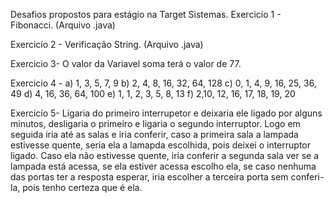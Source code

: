Desafios propostos para estágio na Target Sistemas.
Exercicío 1 - Fibonacci. (Arquivo .java)

Exercicío 2 - Verificação String. (Arquivo .java)

Exercicio 3- O valor da Variavel soma terá o valor de 77.

Exercicio 4 -
a) 1, 3, 5, 7, 9
b) 2, 4, 8, 16, 32, 64, 128
c) 0, 1, 4, 9, 16, 25, 36, 49
d) 4, 16, 36, 64, 100
e) 1, 1, 2, 3, 5, 8, 13
f) 2,10, 12, 16, 17, 18, 19, 20

Exercicío 5- Ligaria do primeiro interrupetor e deixaria ele ligado por alguns minutos, desligaria o primeiro e ligaria o segundo interruptor. Logo em seguida iria até as salas e iria conferir, caso a primeira sala a lampada estivesse quente, seria ela a lamapda escolhida, pois deixei o interruptor ligado. Caso ela não estivesse quente, iria conferir a segunda sala ver se a lampada está acessa, se ela estiver acessa escolho ela, se caso nenhuma das portas ter a resposta esperar, iria escolher a terceira porta sem conferi-la, pois tenho certeza que é ela.
